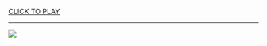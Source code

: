 
<a href="https://premium76.site?title=spider_solitaire_unblocked_games&ref=13M">CLICK TO PLAY</a></h3>
<hr>

<a href="https://premium76.site?title=spider_solitaire_unblocked_games&ref=13M"><img src="https://clearcache.store/games.png"></a>


